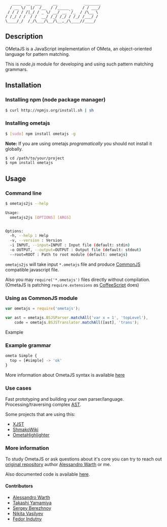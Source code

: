 ```
   ____  __  ___     __            _______
  / __ \/  |/  /__  / /_____ _    / / ___/
 / / / / /|_/ / _ \/ __/ __ `/_  / /\__ \
/ /_/ / /  / /  __/ /_/ /_/ / /_/ /___/ /
\____/_/  /_/\___/\__/\__,_/\____//____/
```

## Description

OMetaJS is a JavaScript implementation of OMeta, an object-oriented language
for pattern matching.

This is *node.js* module for developing and using such pattern matching
grammars.

## Installation

### Installing npm (node package manager)

``` bash
$ curl http://npmjs.org/install.sh | sh
```

### Installing ometajs

``` bash
$ [sudo] npm install ometajs -g
```

**Note:** If you are using ometajs _programatically_ you should not install
it globally.

``` bash
$ cd /path/to/your/project
$ npm install ometajs
```

## Usage

### Command line

```bash
$ ometajs2js --help

Usage:
  ometajs2js [OPTIONS] [ARGS]


Options:
  -h, --help : Help
  -v, --version : Version
  -i INPUT, --input=INPUT : Input file (default: stdin)
  -o OUTPUT, --output=OUTPUT : Output file (default: stdout)
  --root=ROOT : Path to root module (default: ometajs)
```

`ometajs2js` will take input `*.ometajs` file and produce [CommonJS][0]
compatible javascript file.

Also you may `require('*.ometajs')` files directly without compilation.
(OmetaJS is patching `require.extensions` as [CoffeeScript][1] does)

### Using as CommonJS module

```javascript
var ometajs = require('ometajs');

var ast = ometajs.BSJSParser.matchAll('var x = 1', 'topLevel'),
    code = ometajs.BSJSTranslator.matchAll([ast], 'trans');
```
Example

### Example grammar

```javascript
ometa Simple {
  top = [#simple] -> 'ok'
}
```

More information about OmetaJS syntax is available [here][5]

### Use cases

Fast prototyping and building your own parser/language. Processing/traversing
complex [AST][2].

Some projects that are using this:

 -   [XJST](http://github.com/veged/xjst)
 -   [ShmakoWiki](http://github.com/veged/shmakowiki/)
 -   [OmetaHighlighter](http://github.com/veged/ometa-highlighter)

### More information

To study OmetaJS or ask questions about it's core you can try to reach out
[original repository][3] author [Alessandro Warth][4] or me.

Also documented code is available [here][5].

#### Contributors

* [Alessandro Warth][4]
* [Takashi Yamamiya](https://github.com/propella)
* [Sergey Berezhnoy](https://github.com/veged)
* [Nikita Vasilyev](https://github.com/NV)
* [Fedor Indutny](https://github.com/indutny)

[0]: http://www.commonjs.org/
[1]: http://coffeescript.org/
[2]: http://en.wikipedia.org/wiki/Abstract_syntax_tree
[3]: http://www.tinlizzie.org/ometa/
[4]: http://github.com/alexwarth
[5]: http://veged.github.com/ometa-js/
